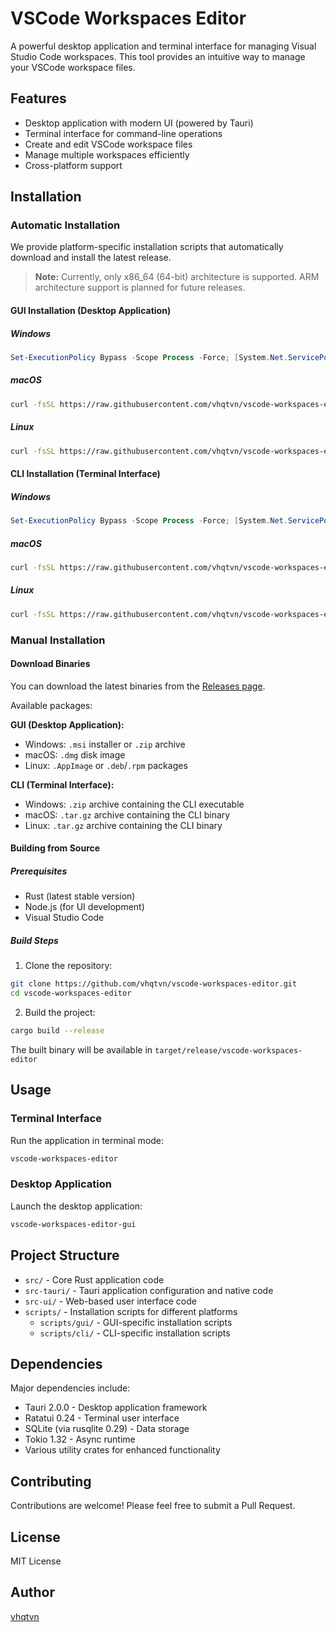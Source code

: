 # VSCode Workspaces Editor

A powerful desktop application and terminal interface for managing Visual Studio Code workspaces. This tool provides an intuitive way to manage your VSCode workspace files.

## Features

- Desktop application with modern UI (powered by Tauri)
- Terminal interface for command-line operations
- Create and edit VSCode workspace files
- Manage multiple workspaces efficiently
- Cross-platform support

## Installation

### Automatic Installation

We provide platform-specific installation scripts that automatically download and install the latest release.

> **Note:** Currently, only x86_64 (64-bit) architecture is supported. ARM architecture support is planned for future releases.

#### GUI Installation (Desktop Application)

##### Windows

```powershell
Set-ExecutionPolicy Bypass -Scope Process -Force; [System.Net.ServicePointManager]::SecurityProtocol = [System.Net.ServicePointManager]::SecurityProtocol -bor 3072; iex ((New-Object System.Net.WebClient).DownloadString('https://raw.githubusercontent.com/vhqtvn/vscode-workspaces-editor/main/scripts/gui/install_windows.ps1'))
```

##### macOS

```bash
curl -fsSL https://raw.githubusercontent.com/vhqtvn/vscode-workspaces-editor/main/scripts/gui/install_macos.sh | bash
```

##### Linux

```bash
curl -fsSL https://raw.githubusercontent.com/vhqtvn/vscode-workspaces-editor/main/scripts/gui/install_linux.sh | bash
```

#### CLI Installation (Terminal Interface)

##### Windows

```powershell
Set-ExecutionPolicy Bypass -Scope Process -Force; [System.Net.ServicePointManager]::SecurityProtocol = [System.Net.ServicePointManager]::SecurityProtocol -bor 3072; iex ((New-Object System.Net.WebClient).DownloadString('https://raw.githubusercontent.com/vhqtvn/vscode-workspaces-editor/main/scripts/cli/install_windows.ps1'))
```

##### macOS

```bash
curl -fsSL https://raw.githubusercontent.com/vhqtvn/vscode-workspaces-editor/main/scripts/cli/install_macos.sh | bash
```

##### Linux

```bash
curl -fsSL https://raw.githubusercontent.com/vhqtvn/vscode-workspaces-editor/main/scripts/cli/install_linux.sh | bash
```

### Manual Installation

#### Download Binaries

You can download the latest binaries from the [Releases page](https://github.com/vhqtvn/vscode-workspaces-editor/releases).

Available packages:

**GUI (Desktop Application):**
- Windows: `.msi` installer or `.zip` archive
- macOS: `.dmg` disk image
- Linux: `.AppImage` or `.deb`/`.rpm` packages

**CLI (Terminal Interface):**
- Windows: `.zip` archive containing the CLI executable
- macOS: `.tar.gz` archive containing the CLI binary
- Linux: `.tar.gz` archive containing the CLI binary

#### Building from Source

##### Prerequisites

- Rust (latest stable version)
- Node.js (for UI development)
- Visual Studio Code

##### Build Steps

1. Clone the repository:
```bash
git clone https://github.com/vhqtvn/vscode-workspaces-editor.git
cd vscode-workspaces-editor
```

2. Build the project:
```bash
cargo build --release
```

The built binary will be available in `target/release/vscode-workspaces-editor`

## Usage

### Terminal Interface

Run the application in terminal mode:

```bash
vscode-workspaces-editor
```

### Desktop Application

Launch the desktop application:

```bash
vscode-workspaces-editor-gui
```

## Project Structure

- `src/` - Core Rust application code
- `src-tauri/` - Tauri application configuration and native code
- `src-ui/` - Web-based user interface code
- `scripts/` - Installation scripts for different platforms
  - `scripts/gui/` - GUI-specific installation scripts
  - `scripts/cli/` - CLI-specific installation scripts

## Dependencies

Major dependencies include:
- Tauri 2.0.0 - Desktop application framework
- Ratatui 0.24 - Terminal user interface
- SQLite (via rusqlite 0.29) - Data storage
- Tokio 1.32 - Async runtime
- Various utility crates for enhanced functionality

## Contributing

Contributions are welcome! Please feel free to submit a Pull Request.

## License

MIT License

## Author

[vhqtvn](https://github.com/vhqtvn)
